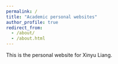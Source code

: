 ```yaml
---
permalink: /
title: "Academic personal websites"
author_profile: true
redirect_from: 
  - /about/
  - /about.html
---
```


This is the personal website for Xinyu Liang.

